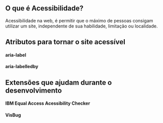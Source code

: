 ## O que é Acessibilidade? 

Acessibilidade na web, é permitir que o máximo de pessoas consigam utilizar um site, independente de sua habilidade, limitação ou localidade.

## Atributos para tornar o site acessível

#### aria-label

#### aria-labelledby

## Extensões que ajudam durante o desenvolvimento

#### IBM Equal Access Acessibility Checker

#### VisBug
